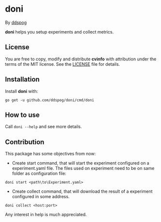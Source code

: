 # doni

By [ddspog](https://github.com/ddspog)

**doni** helps you setup experiments and collect metrics.

## License

You are free to copy, modify and distribute **cvinfo** with attribution under the terms of the MIT license. See the [LICENSE](https://github.com/ddspog/doni/blob/master/LICENSE) file for details.

## Installation

Install **doni** with:

```shell
go get -u github.com/ddspog/doni/cmd/doni
```

## How to use

Call `doni --help` and see more details.

## Contribution

This package has some objectives from now:

* Create start command, that will start the experiment configured on a experiment.yaml file. The files used on experiment need to be on same folder as configuration file:

```shell
doni start <path\to\Experiment.yaml>
```

* Create collect command, that will download the result of a experiment configured in some address.

```shell
doni collect <host:port>
```

Any interest in help is much appreciated.